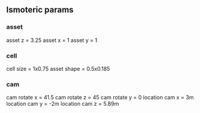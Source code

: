 

## Ismoteric params
### asset
asset z = 3.25
asset x = 1
asset y = 1

### cell
cell size = 1x0.75
asset shape = 0.5x0.185

### cam
cam rotate x = 41.5
cam rotate z = 45
cam rotate y = 0
location cam x = 3m
location cam y = -2m
location cam z = 5.89m

